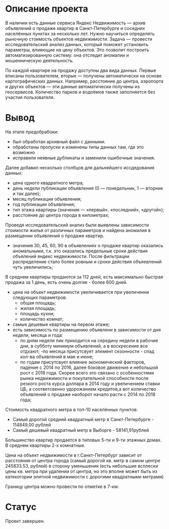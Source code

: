 # Описание проекта

В наличии есть данные сервиса Яндекс Недвижимость — архив объявлений о продаже квартир в Санкт-Петербурге и соседних населённых пунктах за несколько лет. Нужно научиться определять рыночную стоимость объектов недвижимости. Задача — провести исследовательский анализ данных, который поможет установить параметры, влияющие на цену объектов. Это позволит построить автоматизированную систему: она отследит аномалии и мошенническую деятельность.

По каждой квартире на продажу доступны два вида данных. Первые вписаны пользователем, вторые — получены автоматически на основе картографических данных. Например, расстояние до центра, аэропорта и других объектов — эти данные автоматически получены из геосервисов. Количество парков и водоёмов также заполняется без участия пользователя.

# Вывод

На этапе предобрабоки:

- был обработан архивный файл с данными.
- обработаны пропуски и изменены типы данных там, где это возможно
- исправили неявные дубликаты и заменили ошибочные значения.

Далее добавил несколько столбцов для дальнейшего иссдедования данных:

- цена одного квадратного метра;
- день недели публикации объявления (0 — понедельник, 1 — вторник и так далее);
- месяц публикации объявления;
- год публикации объявления;
- тип этажа квартиры (значения — «первый», «последний», «другой»);
- расстояние до центра города в километрах;

Проведя исследовательский анализ были выявлены зависимости стоимости жилья от различных параметров и найдена аномалия в размещении объявлений о продаже квартир.

- значения 30, 45, 60, 90 в объявлениях о продаже квартир оказались аномальными, т.к. это оказались предельные сроки действия объялений яндекс недвижимости. После фильтрации распределение стало более ровным и сроки действия объяевлений чуть увеличились;

В среднем квартиры продаются за 112 дней, есть максимально быстрая продажа за 1 день, есть очень долгие - более 600 дней.

- цена на объект недвижимости увеличивается при увеличенни следующих параметров:
    - общая площадь;
    - жилая площадь;
    - площадь кухни;
    - количество комнат;
- самые дешевые квартиры на первом этаже;
- есть зависимость по размещению объявлени в зависимости от дня недели, месяца и года:
    - по дням недели пик приходится на середину недели в рабочие дни, в субботу минимум объявлений, а в воскресение все отдхают;
    -по месяца присутсвует элемент сезонности - спад кол-ва объявлений в мае и июне;
    - по годам присутсвует влияние экономический факторов, падение с 2014 по 2016, далее боковое движение и небольшой рост с 2018 года. Скорее всего это связано с особенностями рынка недвижимости и покупательной способности после резкого роста курса доллара в 2014 году и увеличением ставки ЦБ, а соответсвенно удорожанием кредитов,а вот количество объявлений о продаже наоборот начало расти с 2014 по 2018 года;

Стоимость квадратного метра в топ-10 населённых пунктов:

- Самый дорогой средний квадратный метр в Санкт-Петербурге - 114849,00 рублей
- Самый дешевый квадратный метр в Выборге - 58141,91рублей

Большинство квартир продается в типовых 5-ти и 9-ти этажных домах. В среднем квартиры 2-х комнатные.

Цена на объект недвижимости в г.Санкт-Петербург зависит от расстояния от центра города (самый дорогой кв. метр в самом центре 245833.53, рублей) в сторону уменьшения (есть небольшие всплески цены кв. метра при удалении от центра, но это вполне может быть из катекогории элитной недвижимости с дорогими квадратными метрами)

Границу центра можно провести по отметке в 7-км.

# Статус

Проект завершен.